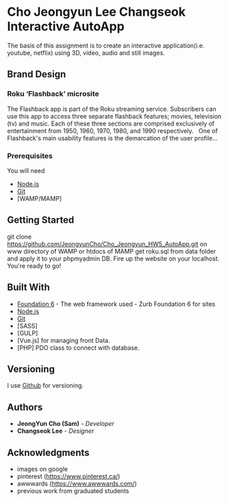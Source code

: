 # Cho Jeongyun Lee Changseok Interactive AutoApp

The basis of this assignment is to create an interactive application(i.e. youtube, netflix) using 3D, video,
audio and still images. 

## Brand Design
###  Roku ‘Flashback’ microsite

The Flashback app is part of the Roku streaming service. Subscribers can use this app to
access three separate flashback features; movies, television (tv) and music. Each of these three
sections are comprised exclusively of entertainment from 1950, 1960, 1970, 1980, and 1990
respectively.  
One of Flashback's main usability features is the demarcation of the user profile... 

### Prerequisites

You will need

* [Node.js](https://nodejs.org/en/)
* [Git](https://git-scm.com/)
* [WAMP/MAMP]

## Getting Started

git clone https://github.com/JeongyunCho/Cho_Jeongyun_HW5_AutoApp.git on www directory of WAMP or htdocs of MAMP
get roku.sql from data folder and apply it to your phpmyadmin DB.
Fire up the website on your localhost.
You're ready to go!


## Built With

* [Foundation 6](https://foundation.zurb.com/sites.html) - The web framework used - Zurb Foundation 6 for sites
* [Node.js](https://nodejs.org/en/)
* [Git](https://git-scm.com/)
* [SASS]  
* [GULP]
* [Vue.js] for managing front Data.
* [PHP] PDO class to connect with database.



## Versioning

I use [Github](http://github.com) for versioning.



## Authors


* **JeongYun Cho (Sam)** - *Developer*
* **Changseok Lee** - *Designer*


## Acknowledgments

* images on google
* pinterest (https://www.pinterest.ca/)
* awwwards (https://www.awwwards.com/)
* previous work from graduated students

